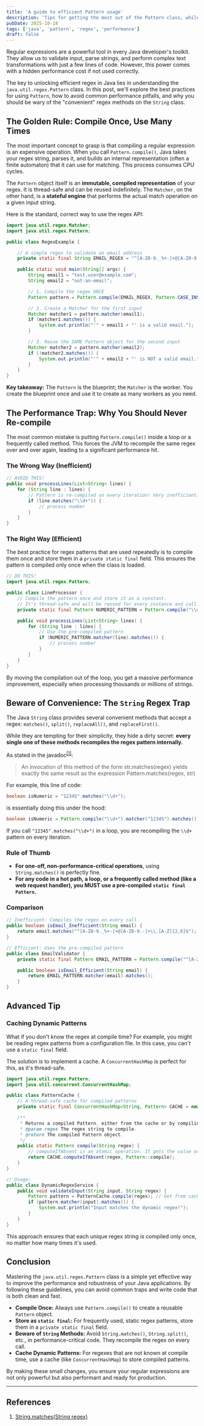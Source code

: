 ```yaml
---
title: 'A guide to efficient Pattern usage'
description: 'Tips for getting the most out of the Pattern class, while avoiding pitfalls'
pubDate: 2025-10-18
tags: ['java', 'pattern', 'regex', 'performance']
draft: false
---
```


Regular expressions are a powerful tool in every Java developer's toolkit. They allow us to validate input, parse strings, and perform complex text transformations with just a few lines of code. However, this power comes with a hidden performance cost if not used correctly.

The key to unlocking efficient regex in Java lies in understanding the `java.util.regex.Pattern` class. In this post, we'll explore the best practices for using `Pattern`, how to avoid common performance pitfalls, and why you should be wary of the "convenient" regex methods on the `String` class.

## The Golden Rule: Compile Once, Use Many Times

The most important concept to grasp is that compiling a regular expression is an expensive operation. When you call `Pattern.compile()`, Java takes your regex string, parses it, and builds an internal representation (often a finite automaton) that it can use for matching. This process consumes CPU cycles.

The `Pattern` object itself is an **immutable, compiled representation** of your regex. It is thread-safe and can be reused indefinitely. The `Matcher`, on the other hand, is a **stateful engine** that performs the actual match operation on a given input string.

Here is the standard, correct way to use the regex API:

```java
import java.util.regex.Matcher;
import java.util.regex.Pattern;

public class RegexExample {

    // A simple regex to validate an email address
    private static final String EMAIL_REGEX = "^[A-Z0-9._%+-]+@[A-Z0-9.-]+\\.[A-Z]{2,6}$";

    public static void main(String[] args) {
        String email1 = "test.user@example.com";
        String email2 = "not-an-email";

        // 1. Compile the regex ONCE
        Pattern pattern = Pattern.compile(EMAIL_REGEX, Pattern.CASE_INSENSITIVE);

        // 2. Create a Matcher for the first input
        Matcher matcher1 = pattern.matcher(email1);
        if (matcher1.matches()) {
            System.out.println("'" + email1 + "' is a valid email.");
        }

        // 3. Reuse the SAME Pattern object for the second input
        Matcher matcher2 = pattern.matcher(email2);
        if (!matcher2.matches()) {
            System.out.println("'" + email2 + "' is NOT a valid email.");
        }
    }
}
```

**Key takeaway:** The `Pattern` is the blueprint; the `Matcher` is the worker. You create the blueprint once and use it to create as many workers as you need.

## The Performance Trap: Why You Should Never Re-compile

The most common mistake is putting `Pattern.compile()` inside a loop or a frequently called method. This forces the JVM to recompile the same regex over and over again, leading to a significant performance hit.

### The Wrong Way (Inefficient)

```java
// AVOID THIS!
public void processLines(List<String> lines) {
    for (String line : lines) {
        // Pattern is re-compiled on every iteration! Very inefficient.
        if (line.matches("\\d+")) {
            // process number
        }
    }
}
```

### The Right Way (Efficient)

The best practice for regex patterns that are used repeatedly is to compile them once and store them in a `private static final` field. This ensures the pattern is compiled only once when the class is loaded.

```java
// DO THIS!
import java.util.regex.Pattern;

public class LineProcessor {
    // Compile the pattern once and store it as a constant.
    // It's thread-safe and will be reused for every instance and call.
    private static final Pattern NUMERIC_PATTERN = Pattern.compile("\\d+");

    public void processLines(List<String> lines) {
        for (String line : lines) {
            // Use the pre-compiled pattern
            if (NUMERIC_PATTERN.matcher(line).matches()) {
                // process number
            }
        }
    }
}
```

By moving the compilation out of the loop, you get a massive performance improvement, especially when processing thousands or millions of strings.

## Beware of Convenience: The `String` Regex Trap

The Java `String` class provides several convenient methods that accept a regex: `matches()`, `split()`, `replaceAll()`, and `replaceFirst()`.

While they are tempting for their simplicity, they hide a dirty secret: **every single one of these methods recompiles the regex pattern internally.**

As stated in the javadoc<sup><a href="#ref1">[1]</a></sup>:
> An invocation of this method of the form str.matches(regex) yields exactly the same result as the expression
Pattern.matches(regex, str)

For example, this line of code:

```java
boolean isNumeric = "12345".matches("\\d+");
```

is essentially doing this under the hood:

```java
boolean isNumeric = Pattern.compile("\\d+").matcher("12345").matches();
```

If you call `"12345".matches("\\d+")` in a loop, you are recompiling the `\\d+` pattern on every iteration.

### Rule of Thumb

* **For one-off, non-performance-critical operations**, using `String.matches()` is perfectly fine.
* **For any code in a hot path, a loop, or a frequently called method (like a web request handler), you MUST use a pre-compiled `static final Pattern`.**

### Comparison

```java
// Inefficient: Compiles the regex on every call
public boolean isEmail_Inefficient(String email) {
    return email.matches("^[A-Z0-9._%+-]+@[A-Z0-9.-]+\\.[A-Z]{2,6}$");
}

// Efficient: Uses the pre-compiled pattern
public class EmailValidator {
    private static final Pattern EMAIL_PATTERN = Pattern.compile("^[A-Z0-9._%+-]+@[A-Z0-9.-]+\\.[A-Z]{2,6}$", Pattern.CASE_INSENSITIVE);

    public boolean isEmail_Efficient(String email) {
        return EMAIL_PATTERN.matcher(email).matches();
    }
}
```

## Advanced Tip

### Caching Dynamic Patterns

What if you don't know the regex at compile time? For example, you might be reading regex patterns from a configuration file. In this case, you can't use a `static final` field.

The solution is to implement a cache. A `ConcurrentHashMap` is perfect for this, as it's thread-safe.

```java
import java.util.regex.Pattern;
import java.util.concurrent.ConcurrentHashMap;

public class PatternCache {
    // A thread-safe cache for compiled patterns
    private static final ConcurrentHashMap<String, Pattern> CACHE = new ConcurrentHashMap<>();

    /**
     * Returns a compiled Pattern, either from the cache or by compiling it for the first time.
     * @param regex The regex string to compile.
     * @return The compiled Pattern object.
     */
    public static Pattern compile(String regex) {
        // computeIfAbsent is an atomic operation. It gets the value or computes it if absent.
        return CACHE.computeIfAbsent(regex, Pattern::compile);
    }
}

// Usage:
public class DynamicRegexService {
    public void validateInput(String input, String regex) {
        Pattern pattern = PatternCache.compile(regex); // Get from cache or compile
        if (pattern.matcher(input).matches()) {
            System.out.println("Input matches the dynamic regex!");
        }
    }
}
```

This approach ensures that each unique regex string is compiled only once, no matter how many times it's used.

## Conclusion

Mastering the `java.util.regex.Pattern` class is a simple yet effective way to improve the performance and robustness of your Java applications. By following these guidelines, you can avoid common traps and write code that is both clean and fast.

* **Compile Once:** Always use `Pattern.compile()` to create a reusable `Pattern` object.
* **Store as `static final`:** For frequently used, static regex patterns, store them in a `private static final` field.
* **Beware of `String` Methods:** Avoid `String.matches()`, `String.split()`, etc., in performance-critical code. They recompile the regex on every call.
* **Cache Dynamic Patterns:** For regexes that are not known at compile time, use a cache (like `ConcurrentHashMap`) to store compiled patterns.

By making these small changes, you ensure your regular expressions are not only powerful but also performant and ready for production.

---

## References

1. <a id="ref1"></a>[String.matches(String regex)](https://docs.oracle.com/en/java/javase/21/docs/api/java.base/java/lang/String.html#matches(java.lang.String))
